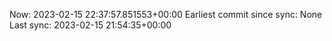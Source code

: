 Now: 2023-02-15 22:37:57.851553+00:00 Earliest commit since sync: None Last sync: 2023-02-15 21:54:35+00:00

